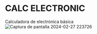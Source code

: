 # CALC ELECTRONIC

Calculadora de electrónica básica
![Captura de pantalla 2024-02-27 223726](https://github.com/BryamMontero/calc_electronico.github.io/assets/161545514/da602525-d260-4d14-bbc9-2e7f28400de0)
